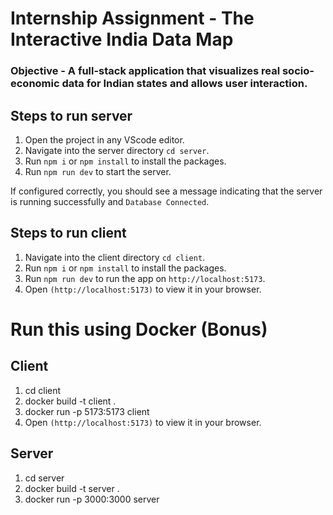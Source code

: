 # Internship Assignment - The Interactive India Data Map

### Objective - A full-stack application that visualizes real socio-economic data for Indian states and allows user interaction.

## Steps to run server

1. Open the project in any VScode editor.
2. Navigate into the server directory `cd server`.
3. Run `npm i` or `npm install` to install the packages.
4. Run `npm run dev` to start the server.

If configured correctly, you should see a message indicating that the server is running successfully and `Database Connected`.

## Steps to run client

1. Navigate into the client directory `cd client`.
2. Run `npm i` or `npm install` to install the packages.
3. Run `npm run dev` to run the app on `http://localhost:5173`.
4. Open `(http://localhost:5173)` to view it in your browser.

# Run this using Docker (Bonus)

## Client

1. cd client
2. docker build -t client .
3. docker run -p 5173:5173 client
4. Open `(http://localhost:5173)` to view it in your browser.

## Server

1. cd server
2. docker build -t server .
3. docker run -p 3000:3000 server
